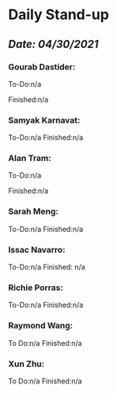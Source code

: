 # Daily Stand-up
## _Date: 04/30/2021_

### Gourab Dastider:
To-Do:n/a


Finished:n/a



### Samyak Karnavat:
To-Do:n/a
Finished:n/a

### Alan Tram:
To-Do:n/a


Finished:n/a


### Sarah Meng:
To-Do:n/a
Finished:n/a



### Issac Navarro:
To-Do:n/a
Finished: n/a



### Richie Porras:
To-Do:n/a
Finished:n/a




### Raymond Wang:
To Do:n/a
Finished:n/a


### Xun Zhu:
To Do:n/a
Finished:n/a
